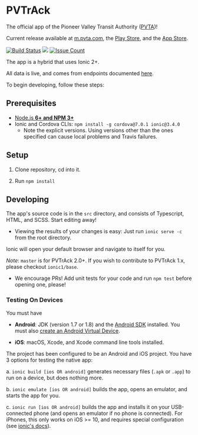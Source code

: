 # PVTrAck

The official app of the Pioneer Valley Transit Authority ([PVTA](http://pvta.com))!

Current release available at [m.pvta.com](https://m.pvta.com), the [Play Store](https://play.google.com/store/apps/details?id=com.umts.pvtamultiplaform), and the [App Store](https://itunes.apple.com/us/app/pvtrack/id1234619753).

[![Build Status](https://travis-ci.org/umts/pvta-multiplatform.svg?branch=master)](https://travis-ci.org/umts/pvta-multiplatform)
<a href="https://codeclimate.com/github/umts/pvta-multiplatform"><img src="https://codeclimate.com/github/umts/pvta-multiplatform/badges/gpa.svg" /></a>
[![Issue Count](https://codeclimate.com/github/umts/pvta-multiplatform/badges/issue_count.svg)](https://codeclimate.com/github/umts/pvta-multiplatform)

The app is a hybrid that uses Ionic 2+.

All data is live, and comes from endpoints documented [here](http://bustracker.pvta.com/InfoPoint/swagger/ui/index#!).

To begin developing, follow these steps:

## Prerequisites
- [Node.js <b>6+ and NPM 3+</b>](https://nodejs.org/en/)
- Ionic and Cordova CLIs: `npm install -g cordova@7.0.1 ionic@3.4.0`
  - Note the explicit versions. Using versions other than the ones specified can cause local problems and Travis failures.

## Setup

1. Clone repository, cd into it.

2. Run `npm install`

## Developing

The app's source code is in the `src` directory, and consists of Typescript, HTML, and SCSS. Start editing away!

  - Viewing the results of your changes is easy:
   Just run `ionic serve -c` from the root  directory.

  Ionic will open your default browser and navigate to itself for you.

  *Note*: `master` is for PVTrAck 2.0+.  If you wish to contribute to PVTrAck 1.x, please checkout `ionic1/base`.
  - We encourage PRs! Add unit tests for your code and run `npm test` before opening one, please!

### Testing On Devices

You must have

- **Android**: JDK (version 1.7 or 1.8) and the [Android SDK](http://developer.android.com/sdk/installing/index.html) installed.
You must also [create an Android Virtual Device](http://developer.android.com/tools/devices/managing-avds.html).

- **iOS**: macOS, Xcode, and Xcode command line tools installed.

The project has been configured to be an Android and iOS project.  You have 3 options for testing the native app:

   a. `ionic build [ios OR android]` generates necessary files (`.apk` or `.app`) to run on a device, but does nothing more.

   b. `ionic emulate [ios OR android]` builds the app, opens an emulator, and starts the app for you.

   c. `ionic run [ios OR android]` builds the app and installs it on your USB-connected phone (and opens an emulator if no phone is connected). For iPhones, this only works on iOS >= 10, and requires special configuration (see [ionic's docs](http://ionicframework.com/docs/intro/deploying/)).
